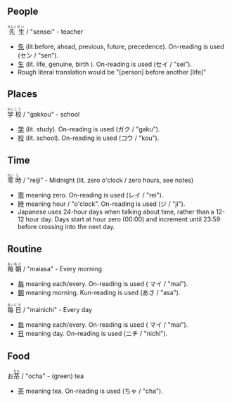 
## People
<ruby>
  先 <rp>(</rp><rt>せんく</rt><rp>)</rp>
  生 <rp>(</rp><rt>せい</rt><rp>)</rp>
</ruby>/ "sensei"
- teacher 
<br>

* [先](https://jisho.org/search/先%20%23kanji) (lit.before, ahead, previous, future, precedence). On-reading is used (セン / "sen").
* [生](https://jisho.org/search/生%20%23kanji) (lit.  life, genuine, birth ). On-reading is used (セイ / "sei").
* Rough literal translation would be "[person] before another [life]"

## Places
<ruby>
  学 <rp>(</rp><rt>がく</rt><rp>)</rp>
  校 <rp>(</rp><rt>こう</rt><rp>)</rp>
</ruby>/ "gakkou"
- school 
<br>

* [学](https://jisho.org/search/%E5%AD%A6%20%23kanji) (lit. study). On-reading is used (ガク / "gaku").
* [校](https://jisho.org/search/%E6%A0%A1%20%23kanji) (lit. school). On-reading is used (コウ / "kou").
  
  

## Time
<ruby>
  零 <rp>(</rp><rt>れい</rt><rp>)</rp>
  時 <rp>(</rp><rt>じ</rt><rp>)</rp>
</ruby>/ "reiji"
- Midnight (lit. zero o'clock / zero hours, see notes)
<br>

* [零](https://jisho.org/search/%E9%9B%B6%20%23kanji) meaning zero. On-reading is used (レイ / "rei").
* [時](https://jisho.org/search/%E6%99%82%20%23kanji) meaning hour / "o'clock". On-reading is used (ジ / "ji").
* Japanese uses 24-hour days when talking about time, rather than a 12-12 hour day. Days start at hour zero (00:00) and increment until 23:59 before crossing into the next day.


## Routine
<ruby>
  毎 <rp>(</rp><rt>まい</rt><rp>)</rp>
  朝 <rp>(</rp><rt>あさ</rt><rp>)</rp>
</ruby>/ "maiasa" - Every morning
<br>

* [毎](https://jisho.org/search/%E6%AF%8E%20%23kanji) meaning each/every. On-reading is used ( マイ / "mai").
* [朝](https://jisho.org/search/%E6%9C%9D%20%23kanji) meaning morning. Kun-reading is used (あさ / "asa").


<ruby>
  毎 <rp>(</rp><rt>まい</rt><rp>)</rp>
  日 <rp>(</rp><rt>にち</rt><rp>)</rp>
</ruby>/ "mainichi" - Every day
<br>

* [毎](https://jisho.org/search/%E6%AF%8E%20%23kanji) meaning each/every. On-reading is used ( マイ / "mai").
* [日](https://jisho.org/search/%E6%97%A5%20%23kanji) meaning day. On-reading is used (ニチ / "nichi").
  
  
  
  
## Food
<ruby>
  お <rp>(</rp><rt></rt><rp>)</rp>
  茶 <rp>(</rp><rt>ちゃ</rt><rp>)</rp>
</ruby>/ "ocha" - (green) tea
<br>

* [茶](https://jisho.org/search/%E8%8C%B6%20%23kanji) meaning tea. On-reading is used (ちゃ / "cha").

